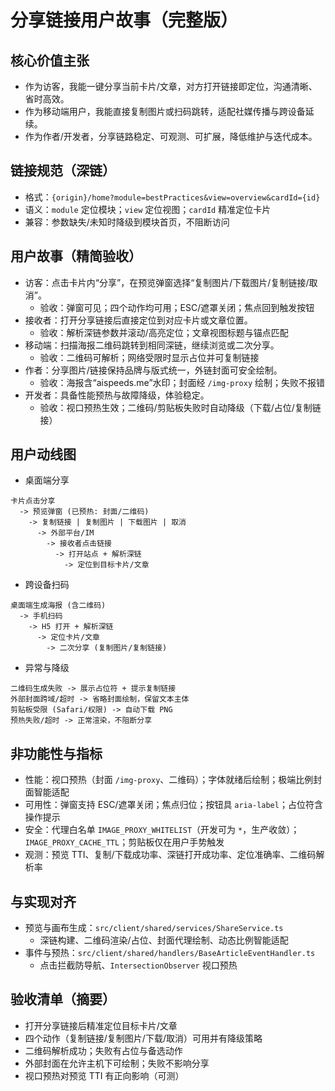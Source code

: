 # 分享链接用户故事（完整版）

## 核心价值主张

- 作为访客，我能一键分享当前卡片/文章，对方打开链接即定位，沟通清晰、省时高效。
- 作为移动端用户，我能直接复制图片或扫码跳转，适配社媒传播与跨设备延续。
- 作为作者/开发者，分享链路稳定、可观测、可扩展，降低维护与迭代成本。

## 链接规范（深链）

- 格式：`{origin}/home?module=bestPractices&view=overview&cardId={id}`
- 语义：`module` 定位模块；`view` 定位视图；`cardId` 精准定位卡片
- 兼容：参数缺失/未知时降级到模块首页，不阻断访问

## 用户故事（精简验收）

- 访客：点击卡片内“分享”，在预览弹窗选择“复制图片/下载图片/复制链接/取消”。
  - 验收：弹窗可见；四个动作均可用；ESC/遮罩关闭；焦点回到触发按钮
- 接收者：打开分享链接后直接定位到对应卡片或文章位置。
  - 验收：解析深链参数并滚动/高亮定位；文章视图标题与锚点匹配
- 移动端：扫描海报二维码跳转到相同深链，继续浏览或二次分享。
  - 验收：二维码可解析；网络受限时显示占位并可复制链接
- 作者：分享图片/链接保持品牌与版式统一，外链封面可安全绘制。
  - 验收：海报含“aispeeds.me”水印；封面经 `/img-proxy` 绘制；失败不报错
- 开发者：具备性能预热与故障降级，体验稳定。
  - 验收：视口预热生效；二维码/剪贴板失败时自动降级（下载/占位/复制链接）

## 用户动线图

- 桌面端分享
```text
卡片点击分享
  -> 预览弹窗 (已预热: 封面/二维码)
    -> 复制链接 | 复制图片 | 下载图片 | 取消
      -> 外部平台/IM
        -> 接收者点击链接
          -> 打开站点 + 解析深链
            -> 定位到目标卡片/文章
```

- 跨设备扫码
```text
桌面端生成海报 (含二维码)
  -> 手机扫码
    -> H5 打开 + 解析深链
      -> 定位卡片/文章
        -> 二次分享 (复制图片/复制链接)
```

- 异常与降级
```text
二维码生成失败 -> 展示占位符 + 提示复制链接
外部封面跨域/超时 -> 省略封面绘制，保留文本主体
剪贴板受限 (Safari/权限) -> 自动下载 PNG
预热失败/超时 -> 正常渲染，不阻断分享
```

## 非功能性与指标

- 性能：视口预热（封面 `/img-proxy`、二维码）；字体就绪后绘制；极端比例封面智能适配
- 可用性：弹窗支持 ESC/遮罩关闭；焦点归位；按钮具 `aria-label`；占位符含操作提示
- 安全：代理白名单 `IMAGE_PROXY_WHITELIST`（开发可为 `*`，生产收敛）；`IMAGE_PROXY_CACHE_TTL`；剪贴板仅在用户手势触发
- 观测：预览 TTI、复制/下载成功率、深链打开成功率、定位准确率、二维码解析率

## 与实现对齐

- 预览与画布生成：`src/client/shared/services/ShareService.ts`
  - 深链构建、二维码渲染/占位、封面代理绘制、动态比例智能适配
- 事件与预热：`src/client/shared/handlers/BaseArticleEventHandler.ts`
  - 点击拦截防导航、`IntersectionObserver` 视口预热

## 验收清单（摘要）

- 打开分享链接后精准定位目标卡片/文章
- 四个动作（复制链接/复制图片/下载/取消）可用并有降级策略
- 二维码解析成功；失败有占位与备选动作
- 外部封面在允许主机下可绘制；失败不影响分享
- 视口预热对预览 TTI 有正向影响（可测）
